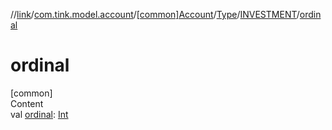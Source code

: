 //[link](../../../../index.md)/[com.tink.model.account](../../../index.md)/[[common]Account](../../index.md)/[Type](../index.md)/[INVESTMENT](index.md)/[ordinal](ordinal.md)



# ordinal  
[common]  
Content  
val [ordinal](ordinal.md): [Int](https://kotlinlang.org/api/latest/jvm/stdlib/kotlin/-int/index.html)  



